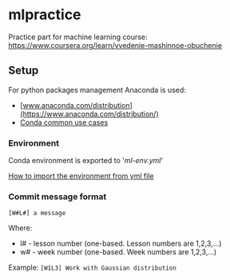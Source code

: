 # mlpractice
Practice part for machine learning course: https://www.coursera.org/learn/vvedenie-mashinnoe-obuchenie

## Setup
For python packages management Anaconda is used:
- [www.anaconda.com/distribution](https://www.anaconda.com/distribution/)
- [Conda common use cases](https://docs.conda.io/projects/conda/en/latest/user-guide/tasks/index.html)

### Environment
Conda environment is exported to '*ml-env.yml*'

[How to import the environment from yml file](https://docs.conda.io/projects/conda/en/latest/user-guide/tasks/manage-environments.html#creating-an-environment-from-an-environment-yml-file)

### Commit message format
`[W#L#] a message`

Where:
- l# - lesson number (one-based. Lesson numbers are 1,2,3,...)
- w# - week number (one-based. Week numbers are 1,2,3,...)

Example: `[W1L3] Work with Gaussian distribution`

